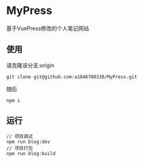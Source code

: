# MyPress
基于VuePress修改的个人笔记网站

## 使用
请克隆该分支:origin
```shell
git clone git@github.com:a1046700338/MyPress.git
```

随后
```shell
npm i
```

## 运行
```shell
// 项目调试
npm run blog:dev
// 项目打包
npm run blog:build
```